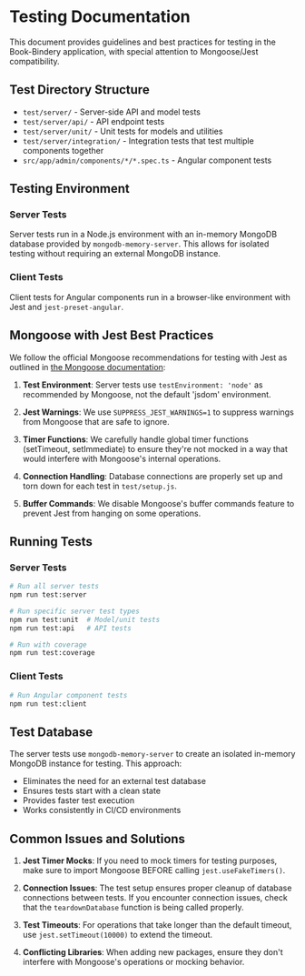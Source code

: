 # Testing Documentation

This document provides guidelines and best practices for testing in the Book-Bindery application, with special attention to Mongoose/Jest compatibility.

## Test Directory Structure

- `test/server/` - Server-side API and model tests
- `test/server/api/` - API endpoint tests
- `test/server/unit/` - Unit tests for models and utilities
- `test/server/integration/` - Integration tests that test multiple components together
- `src/app/admin/components/*/*.spec.ts` - Angular component tests

## Testing Environment

### Server Tests

Server tests run in a Node.js environment with an in-memory MongoDB database provided by `mongodb-memory-server`. This allows for isolated testing without requiring an external MongoDB instance.

### Client Tests

Client tests for Angular components run in a browser-like environment with Jest and `jest-preset-angular`.

## Mongoose with Jest Best Practices

We follow the official Mongoose recommendations for testing with Jest as outlined in [the Mongoose documentation](https://mongoosejs.com/docs/jest.html):

1. **Test Environment**: Server tests use `testEnvironment: 'node'` as recommended by Mongoose, not the default 'jsdom' environment.

2. **Jest Warnings**: We use `SUPPRESS_JEST_WARNINGS=1` to suppress warnings from Mongoose that are safe to ignore.

3. **Timer Functions**: We carefully handle global timer functions (setTimeout, setImmediate) to ensure they're not mocked in a way that would interfere with Mongoose's internal operations.

4. **Connection Handling**: Database connections are properly set up and torn down for each test in `test/setup.js`.

5. **Buffer Commands**: We disable Mongoose's buffer commands feature to prevent Jest from hanging on some operations.

## Running Tests

### Server Tests

```bash
# Run all server tests
npm run test:server

# Run specific server test types
npm run test:unit  # Model/unit tests
npm run test:api   # API tests

# Run with coverage
npm run test:coverage
```

### Client Tests

```bash
# Run Angular component tests
npm run test:client
```

## Test Database

The server tests use `mongodb-memory-server` to create an isolated in-memory MongoDB instance for testing. This approach:

- Eliminates the need for an external test database
- Ensures tests start with a clean state
- Provides faster test execution
- Works consistently in CI/CD environments

## Common Issues and Solutions

1. **Jest Timer Mocks**: If you need to mock timers for testing purposes, make sure to import Mongoose BEFORE calling `jest.useFakeTimers()`.

2. **Connection Issues**: The test setup ensures proper cleanup of database connections between tests. If you encounter connection issues, check that the `teardownDatabase` function is being called properly.

3. **Test Timeouts**: For operations that take longer than the default timeout, use `jest.setTimeout(10000)` to extend the timeout.

4. **Conflicting Libraries**: When adding new packages, ensure they don't interfere with Mongoose's operations or mocking behavior. 